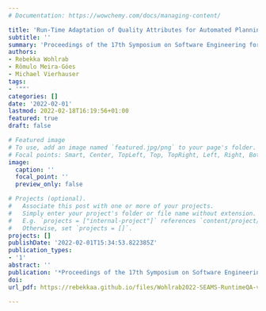 ```yaml
---
# Documentation: https://wowchemy.com/docs/managing-content/

title: 'Run-Time Adaptation of Quality Attributes for Automated Planning'
subtitle: ''
summary: 'Proceedings of the 17th Symposium on Software Engineering for Adaptive and Self-Managing Systems (SEAMS 2022)'
authors:
- Rebekka Wohlrab
- Rômulo Meira-Góes
- Michael Vierhauser
tags:
- '""'
categories: []
date: '2022-02-01'
lastmod: 2022-02-18T16:19:56+01:00
featured: true
draft: false

# Featured image
# To use, add an image named `featured.jpg/png` to your page's folder.
# Focal points: Smart, Center, TopLeft, Top, TopRight, Left, Right, BottomLeft, Bottom, BottomRight.
image:
  caption: ''
  focal_point: ''
  preview_only: false

# Projects (optional).
#   Associate this post with one or more of your projects.
#   Simply enter your project's folder or file name without extension.
#   E.g. `projects = ["internal-project"]` references `content/project/deep-learning/index.md`.
#   Otherwise, set `projects = []`.
projects: []
publishDate: '2022-02-01T15:34:53.822385Z'
publication_types:
- '1'
abstract: ''
publication: '*Proceedings of the 17th Symposium on Software Engineering for Adaptive and Self-Managing Systems (SEAMS 2022)*'
doi:
url_pdf: https://rebekkaa.github.io/files/Wohlrab2022-SEAMS-RuntimeQA-v1.pdf

---
```

